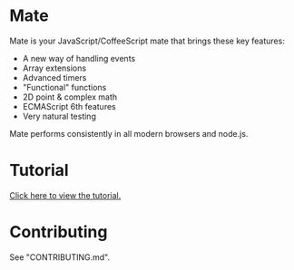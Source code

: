 Mate
====

Mate is your JavaScript/CoffeeScript mate that brings these key features:

- A new way of handling events
- Array extensions
- Advanced timers
- "Functional" functions
- 2D point & complex math
- ECMAScript 6th features
- Very natural testing

Mate performs consistently in all modern browsers and node.js.

Tutorial
====

[Click here to view the tutorial.](http://zhanzhenzhen.github.io/mate/)

# Contributing

See "CONTRIBUTING.md".
